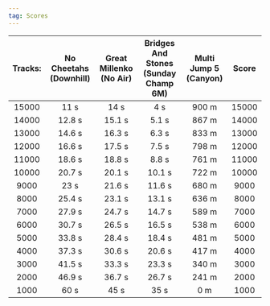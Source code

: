 ```yaml
---
tag: Scores
---
```

Tracks: | No Cheetahs (Downhill) | Great Millenko (No Air) |  Bridges And Stones (Sunday Champ 6M) | Multi Jump 5 (Canyon) | Score  
:--: | :--: | :--: | :--: | :--:  | :--:   
15000 | 11 s | 14 s | 4 s | 900 m | 15000  
14000 | 12.8 s | 15.1 s | 5.1 s | 867 m | 14000  
13000 | 14.6 s | 16.3 s | 6.3 s | 833 m | 13000  
12000 | 16.6 s | 17.5 s | 7.5 s | 798 m | 12000  
11000 | 18.6 s | 18.8 s | 8.8 s | 761 m | 11000  
10000 | 20.7 s | 20.1 s | 10.1 s | 722 m | 10000  
9000 | 23 s | 21.6 s | 11.6 s | 680 m | 9000  
8000 | 25.4 s | 23.1 s | 13.1 s | 636 m | 8000  
7000 | 27.9 s | 24.7 s | 14.7 s | 589 m | 7000  
6000 | 30.7 s | 26.5 s | 16.5 s | 538 m | 6000  
5000 | 33.8 s | 28.4 s | 18.4 s | 481 m | 5000  
4000 | 37.3 s | 30.6 s | 20.6 s | 417 m | 4000  
3000 | 41.5 s | 33.3 s | 23.3 s | 340 m | 3000  
2000 | 46.9 s | 36.7 s | 26.7 s | 241 m | 2000  
1000 | 60 s | 45 s | 35 s | 0 m | 1000  
